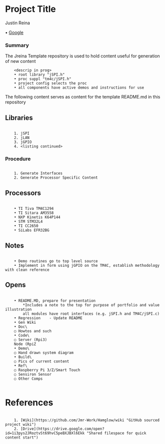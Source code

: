 # Project Title

Justin Reina

• [Google](https://www.google.com/ "My Site | Main")


### Summary

The Jreina Template repository is used to hold content useful for generation of new content

```
	<descrip in prog>
	• root library "jSPI.h"
	• proc suppl "tm4c/jSPI.h"
	• project config selects the proc
	• all components have active demos and instructions for use
```

The following content serves as content for the template README.md in this repository

## Libraries

```

	1. jSPI
	2. jLAN
	3. jGPIO
	4. <listing continued>

```

### Procedure

```

	1. Generate Interfaces
	2. Generate Processor Specific Content

```

## Processors

```

	• TI Tiva TM4C1294
	• TI Sitara AM3558
	• NXP Kinetis K64P144
	• STM STM32L4
	• TI CC2650
	• SiLabs EFR32BG

```

## Notes

```

	• Demo routines go to top level source
	• Implement in form using jGPIO on the TM4C, establish methodology with clean reference

```

## Opens

```

	• README.MD, prepare for presentation
		*Includes a note to the top for purpose of portfolio and value illustration
		all modules have root interfaces (e.g. jSPI.h and TM4C/jSPI.c)
	• Regression	- Update README
	• Gen Wiki
	• Doc\
  	○ Howtos and such
	• Code\
  	○ Server (Rpi3)
  	Node (RpiZ
	• Demo\
  	○ Hand drawn system diagram
	• Build\
  	○ Pics of current content
	• Ref\
  	○ Raspberry Pi 3/Z/Smart Touch
  	○ Sensiron Sensor
  	○ Other Comps


```

# References

```

    1. [Wiki](https://github.com/Jmr-Work/Hamglow/wiki "GitHub sourced project wiki")
    2. [Drive](https://drive.google.com/open?id=1i3pys2JRoztvSt69hvC5peBXJBXl6Ekk "Shared filespace for quick content start")

```
